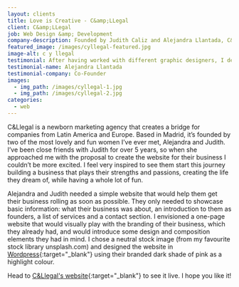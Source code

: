```yaml
---
layout: clients
title: Love is Creative - C&amp;LLegal
client: C&amp;LLegal
job: Web Design &amp; Development
company-description: Founded by Judith Caliz and Alejandra Llantada, C&Llegal are business developers and marketing specialists catered for businesses looking to expand their brands in Latin America and Europe.
featured_image: /images/cyllegal-featured.jpg
image-alt: c y llegal
testimonial: After having worked with different graphic designers, I definitely choose Angels’ work. She’s fast, efficient and sticks to the client’s instructions while adding value with extraordinary ideas. I would recommend her without a doubt.
testimonial-name: Alejandra Llantada
testimonial-company: Co-Founder
images:
  - img_path: /images/cyllegal-1.jpg
  - img_path: /images/cyllegal-2.jpg
categories:
  - web
---
```


C&Llegal is a newborn marketing agency that creates a bridge for companies from Latin America and Europe. Based in Madrid, it’s founded by two of the most lovely and fun women I’ve ever met, Alejandra and Judith. I’ve been close friends with Judith for over 5 years, so when she approached me with the proposal to create the website for their business I couldn’t be more excited. I feel very inspired to see them start this journey building a business that plays their strengths and passions, creating the life they dream of, while having a whole lot of fun.

Alejandra and Judith needed a simple website that would help them get their business rolling as soon as possible. They only needed to showcase basic information: what their business was about, an introduction to them as founders, a list of services and a contact section. I envisioned a one-page website that would visually play with the branding of their business, which they already had, and would introduce some design and composition elements they had in mind. I chose a neutral stock image (from my favourite stock library unsplash.com) and designed the website in [Wordpress](https://wordpress.org){:target="_blank"} using their branded dark shade of pink as a highlight colour.

Head to [C&Llegal's website](http://www.cyllegal.com){:target="_blank"} to see it live. I hope you like it!
